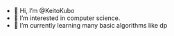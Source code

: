 - 👋 Hi, I’m @KeitoKubo
- 👀 I’m interested in computer science.
- 🌱 I’m currently learning many basic algorithms like dp

<!---
KeitoKubo/KeitoKubo is a ✨ special ✨ repository because its `README.md` (this file) appears on your GitHub profile.
You can click the Preview link to take a look at your changes.
--->
